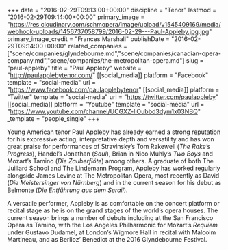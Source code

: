 +++
date = "2016-02-29T09:13:00+00:00"
discipline = "Tenor"
lastmod = "2016-02-29T09:14:00+00:00"
primary_image = "https://res.cloudinary.com/schmopera/image/upload/v1545409169/media/webhook-uploads/1456737058799/2016-02-29---Paul-Appleby.jpg.jpg"
primary_image_credit = "Frances Marshall"
publishDate = "2016-02-29T09:14:00+00:00"
related_companies = ["scene/companies/glyndebourne.md","scene/companies/canadian-opera-company.md","scene/companies/the-metropolitan-opera.md"]
slug = "paul-appleby"
title = "Paul Appleby"
website = "http://paulapplebytenor.com/"
[[social_media]]
platform = "Facebook"
template = "social-media"
url = "https://www.facebook.com/paulapplebytenor"
[[social_media]]
platform = "Twitter"
template = "social-media"
url = "https://twitter.com/paulappleby"
[[social_media]]
platform = "Youtube"
template = "social-media"
url = "https://www.youtube.com/channel/UCGXZ-llOubbd3dym1x03NBQ"
_template = "people_single"
+++

Young American tenor Paul Appleby has already earned a strong reputation for his expressive acting, interpretative depth and versatility and has won great praise for performances of Stravinsky’s Tom Rakewell (*The Rake’s Progress*), Handel’s Jonathan (*Saul*), Brian in Nico Muhly’s *Two Boys* and Mozart’s Tamino (*Die Zauberflöte*) among others. A graduate of both The Juillard School and The Lindemann Program, Appleby has worked regularly alongside James Levine at The Metropolitan Opera, most recently as David (*Die Meistersinger von Nürnberg*) and in the current season for his debut as Belmonte (*Die Entführung aus dem Serail*).

A versatile performer, Appleby is as comfortable on the concert platform or recital stage as he is on the grand stages of the world’s opera houses. The current season brings a number of debuts including at the San Francisco Opera as Tamino, with the Los Angeles Philharmonic for Mozart’s *Requiem* under Gustavo Dudamel, at London’s Wigmore Hall in recital with Malcolm Martineau, and as Berlioz’ Benedict at the 2016 Glyndebourne Festival.
